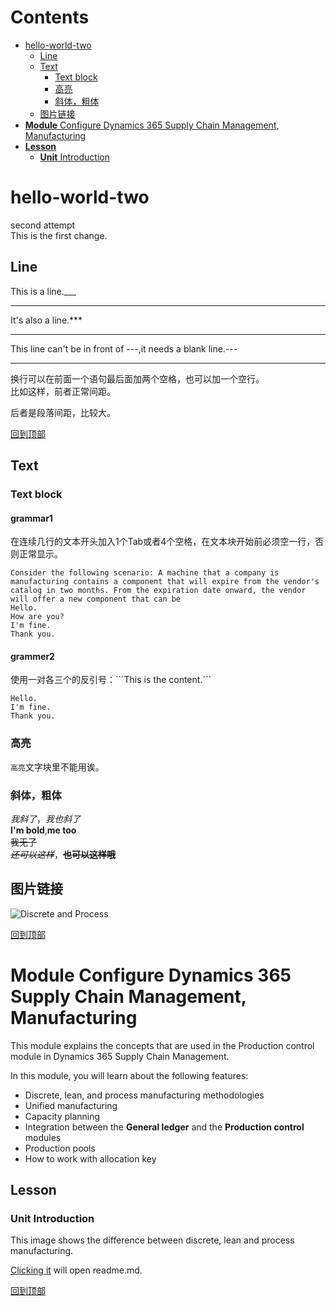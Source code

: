 # Contents  
- [hello-world-two](#hello-world-two)  
  - [Line](#line)
  - [Text](#text)
      - [Text block](#text-block)
      - [高亮](#高亮)
      - [斜体，粗体](#1)
  - [图片链接](#图片链接)
- [**Module** Configure Dynamics 365 Supply Chain Management, Manufacturing](#module-configure-dynamics-365-supply-chain-management-manufacturing)  
- [**Lesson**](#lesson)  
  - [**Unit** Introduction](#unit-introduction)




# hello-world-two
second attempt  
This is the first change.  

## Line

This is a line.___
___  
It's also a line.***
***
This line can't be in front of ---,it needs a blank line.---

---
换行可以在前面一个语句最后面加两个空格，也可以加一个空行。  
比如这样，前者正常间距。

后者是段落间距，比较大。

[回到顶部](#readme)

## Text
### Text block
#### grammar1
在连续几行的文本开头加入1个Tab或者4个空格，在文本块开始前必须空一行，否则正常显示。

    Consider the following scenario: A machine that a company is manufacturing contains a component that will expire from the vendor's catalog in two months. From the expiration date onward, the vendor will offer a new component that can be 
    Hello.
    How are you?
    I'm fine.
    Thank you.



#### grammer2
使用一对各三个的反引号：\```This is the content.\```
```
Hello.
I'm fine.
Thank you.
```
### 高亮
`高亮`文字块里不能用诶。

<h3 id="1">斜体，粗体</h3>

*我斜了*，_我也斜了_  
**I'm bold**,__me too__  
~~我无了~~  
*~~还可以这样~~*，**~~也可以这样哦~~**

## 图片链接
![Discrete and Process](C://Users/nancyf/Desktop/1.jpg)


[回到顶部](#readme)


# **Module** Configure Dynamics 365 Supply Chain Management, Manufacturing

This module explains the concepts that are used in the Production control module in Dynamics 365 Supply Chain Management.

In this module, you will learn about the following features:
-   Discrete, lean, and process manufacturing methodologies
-   Unified manufacturing
-   Capacity planning
-   Integration between the **General ledger** and the **Production control** modules
-   Production pools
-   How to work with allocation key

## **Lesson** 

### **Unit** Introduction
This image shows the difference between discrete, lean and process manufacturing.

[Clicking it](/main/README.md) will open readme.md.

[回到顶部](#readme)
